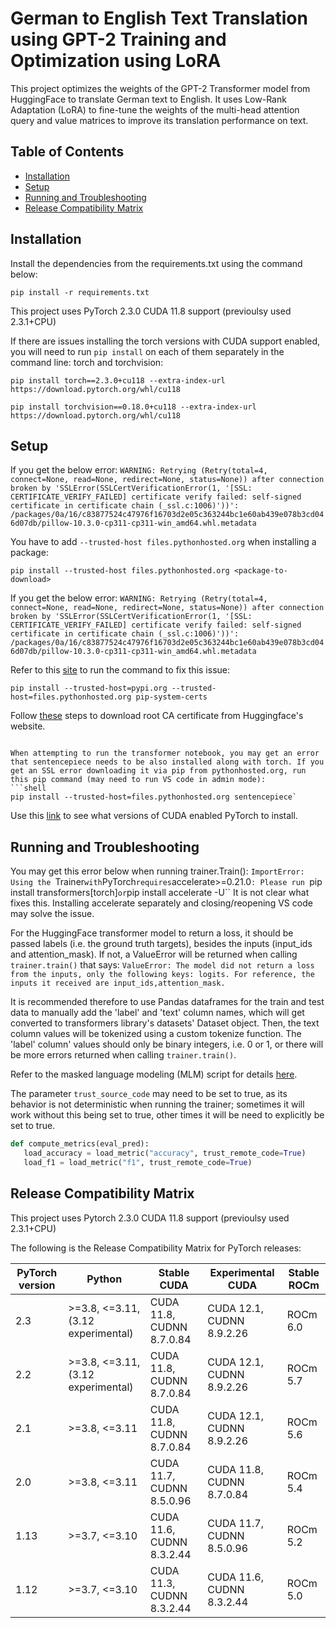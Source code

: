 # German to English Text Translation using GPT-2 Training and Optimization using LoRA

This project optimizes the weights of the GPT-2 Transformer model from HuggingFace to translate German text to English. It uses Low-Rank Adaptation (LoRA) to fine-tune the weights of the multi-head attention query and value matrices to improve its translation performance on text.

## Table of Contents
- [Installation](#installation)
- [Setup](#setup)
- [Running and Troubleshooting](#running-and-troubleshooting)
- [Release Compatibility Matrix](#release-compatibility-matrix)

## Installation

Install the dependencies from the requirements.txt using the command below:
```shell
pip install -r requirements.txt
```

This project uses PyTorch 2.3.0 CUDA 11.8 support (previoulsy used 2.3.1+CPU)

If there are issues installing the torch versions with CUDA support enabled, you will need to run `pip install` on each of them separately in the command line: torch and torchvision:
```shell
pip install torch==2.3.0+cu118 --extra-index-url https://download.pytorch.org/whl/cu118
```
```shell
pip install torchvision==0.18.0+cu118 --extra-index-url https://download.pytorch.org/whl/cu118
```

## Setup

If you get the below error:
`WARNING: Retrying (Retry(total=4, connect=None, read=None, redirect=None, status=None)) after connection broken by 'SSLError(SSLCertVerificationError(1, '[SSL: CERTIFICATE_VERIFY_FAILED] certificate verify failed: self-signed certificate in certificate chain (_ssl.c:1006)'))': /packages/0a/16/c83877524c47976f16703d2e05c363244bc1e60ab439e078b3cd046d07db/pillow-10.3.0-cp311-cp311-win_amd64.whl.metadata`

You have to add `--trusted-host files.pythonhosted.org` when installing a package:
```shell
pip install --trusted-host files.pythonhosted.org <package-to-download>
```
If you get the below error:
`WARNING: Retrying (Retry(total=4, connect=None, read=None, redirect=None, status=None)) after connection broken by 'SSLError(SSLCertVerificationError(1, '[SSL: CERTIFICATE_VERIFY_FAILED] certificate verify failed: self-signed certificate in certificate chain (_ssl.c:1006)'))': /packages/0a/16/c83877524c47976f16703d2e05c363244bc1e60ab439e078b3cd046d07db/pillow-10.3.0-cp311-cp311-win_amd64.whl.metadata`

Refer to this [site](https://discuss.huggingface.co/t/sslcertverificationerror-when-loading-a-model/12005/5) to run the command to fix this issue:
```shell
pip install --trusted-host=pypi.org --trusted-host=files.pythonhosted.org pip-system-certs  
```

Follow [these](https://stackoverflow.com/questions/71692354/facing-ssl-error-with-huggingface-pretrained-models) steps to download root CA certificate from Huggingface's website.
```

When attempting to run the transformer notebook, you may get an error that sentencepiece needs to be also installed along with torch. If you get an SSL error downloading it via pip from pythonhosted.org, run this pip command (may need to run VS code in admin mode):
```shell
pip install --trusted-host=files.pythonhosted.org sentencepiece`
```

Use this [link](https://pytorch.org/get-started/previous-versions/) to see what versions of CUDA enabled PyTorch to install.

## Running and Troubleshooting

You may get this error below when running trainer.Train():
`ImportError: Using the `Trainer` with `PyTorch` requires `accelerate>=0.21.0`: Please run `pip install transformers[torch]` or `pip install accelerate -U``
It is not clear what fixes this. Installing accelerate separately and closing/reopening VS code may solve the issue.

For the HuggingFace transformer model to return a loss, it should be passed labels (i.e. the ground truth targets), besides the inputs (input_ids and attention_mask). If not, a ValueError will be returned when calling `trainer.train()` that says:
`ValueError: The model did not return a loss from the inputs, only the following keys: logits. For reference, the inputs it received are input_ids,attention_mask.`

It is recommended therefore to use Pandas dataframes for the train and test data to manually add the 'label' and 'text' column names, which will get converted to transformers library's datasets' Dataset object. Then, the text column values will be tokenized using a custom tokenize function. The 'label' column' values should only be binary integers, i.e. 0 or 1, or there will be more errors returned when calling `trainer.train()`.

Refer to the masked language modeling (MLM) script for details [here](https://github.com/huggingface/transformers/blob/main/examples/pytorch/language-modeling/run_mlm.py).

The parameter `trust_source_code` may need to be set to true, as its behavior is not deterministic when running the trainer; sometimes it will work without this being set to true, other times it will be need to explicitly be set to true.
```python
def compute_metrics(eval_pred):
   load_accuracy = load_metric("accuracy", trust_remote_code=True)
   load_f1 = load_metric("f1", trust_remote_code=True)
```

## Release Compatibility Matrix

This project uses Pytorch 2.3.0 CUDA 11.8 support (previoulsy used 2.3.1+CPU)

The following is the Release Compatibility Matrix for PyTorch releases:

| PyTorch version | Python | Stable CUDA | Experimental CUDA | Stable ROCm |
| --- | --- | --- | --- | --- |
| 2.3 | >=3.8, <=3.11, (3.12 experimental) | CUDA 11.8, CUDNN 8.7.0.84 | CUDA 12.1, CUDNN 8.9.2.26 | ROCm 6.0 |
| 2.2 | >=3.8, <=3.11, (3.12 experimental) | CUDA 11.8, CUDNN 8.7.0.84 | CUDA 12.1, CUDNN 8.9.2.26 | ROCm 5.7 |
| 2.1 | >=3.8, <=3.11 | CUDA 11.8, CUDNN 8.7.0.84 | CUDA 12.1, CUDNN 8.9.2.26 | ROCm 5.6 |
| 2.0 | >=3.8, <=3.11 | CUDA 11.7, CUDNN 8.5.0.96 | CUDA 11.8, CUDNN 8.7.0.84 | ROCm 5.4 |
| 1.13 | >=3.7, <=3.10 | CUDA 11.6, CUDNN 8.3.2.44 | CUDA 11.7, CUDNN 8.5.0.96 | ROCm 5.2 |
| 1.12 | >=3.7, <=3.10 | CUDA 11.3, CUDNN 8.3.2.44 | CUDA 11.6, CUDNN 8.3.2.44 | ROCm 5.0 |